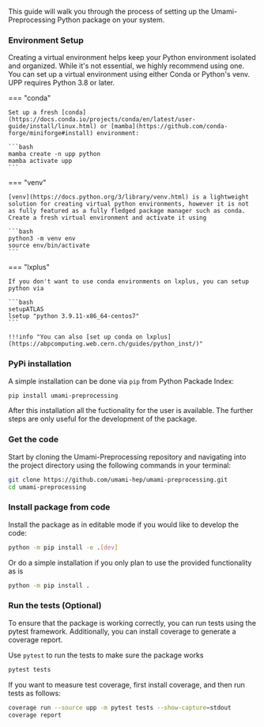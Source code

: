 This guide will walk you through the process of setting up the Umami-Preprocessing Python package on your system.

### Environment Setup

Creating a virtual environment helps keep your Python environment isolated and organized.
While it's not essential, we highly recommend using one.
You can set up a virtual environment using either Conda or Python's venv.
UPP requires Python 3.8 or later.

=== "conda"

    Set up a fresh [conda](https://docs.conda.io/projects/conda/en/latest/user-guide/install/linux.html) or [mamba](https://github.com/conda-forge/miniforge#install) environment:

    ```bash
    mamba create -n upp python
    mamba activate upp
    ```

=== "venv"

    [venv](https://docs.python.org/3/library/venv.html) is a lightweight solution for creating virtual python environments, however it is not as fully featured as a fully fledged package manager such as conda.
    Create a fresh virtual environment and activate it using

    ```bash
    python3 -m venv env
    source env/bin/activate
    ```

=== "lxplus"

    If you don't want to use conda environments on lxplus, you can setup python via

    ```bash
    setupATLAS
    lsetup "python 3.9.11-x86_64-centos7"
    ```

    !!!info "You can also [set up conda on lxplus](https://abpcomputing.web.cern.ch/guides/python_inst/)"


### PyPi installation 

A simple installation can be done via `pip` from Python Packade Index:

```bash
pip install umami-preprocessing
```

After this installation all the fuctionality for the user is available. The further steps are only useful for the development of the package.

### Get the code

Start by cloning the Umami-Preprocessing repository and navigating into the project directory using the following commands in your terminal:

```bash
git clone https://github.com/umami-hep/umami-preprocessing.git
cd umami-preprocessing
```

### Install package from code 

Install the package as in editable mode if you would like to develop the code:

```bash
python -m pip install -e .[dev]
```

Or do a simple installation if you only plan to use the provided functionality as is

```bash
python -m pip install .
```

### Run the tests (Optional)

To ensure that the package is working correctly, you can run tests using the pytest framework. 
Additionally, you can install coverage to generate a coverage report.

Use ```pytest``` to run the tests to make sure the package works

```bash
pytest tests 
```

If you want to measure test coverage, first install coverage, and then run tests as follows:

```bash
coverage run --source upp -m pytest tests --show-capture=stdout
coverage report 
```
